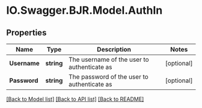 # IO.Swagger.BJR.Model.AuthIn
## Properties

Name | Type | Description | Notes
------------ | ------------- | ------------- | -------------
**Username** | **string** | The username of the user to authenticate as | [optional] 
**Password** | **string** | The password of the user to authenticate as | [optional] 

[[Back to Model list]](../README.md#documentation-for-models) [[Back to API list]](../README.md#documentation-for-api-endpoints) [[Back to README]](../README.md)

